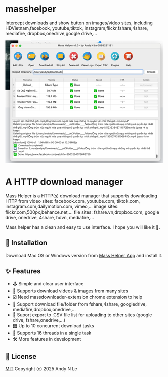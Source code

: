 # masshelper
Intercept downloads and show button on images/video sites, including HDVietnam,facebook, youtube,tiktok, instagram,flickr,fshare,4share, mediafire, dropbox,onedrive,google drive,...



<p>
  <a href="https://motrix.app">
    <img src="./Images/screenshot.png" width="500" alt="Mass Helper app" />
  </a>
</p>

# A HTTP download manager



Mass Helper is a HTTP(s) download manager that supports downloading HTTP from video sites: facebook.com, youtube.com, tiktok.com, instagram.com,dailymotion.com, vimeo,... image sites: flickr.com,500px,behance.net,... file sites: fshare.vn,dropbox.com, google drive, onedrive, 4share, hdvn, mediafire,...

Mass helper has a clean and easy to use interface. I hope you will like it 👻.



## 💽 Installation 

Download Mac OS or Windows version from [Mass Helper App](https://heavyrain.vip) and install it.



## ✨ Features

- 🕹 Simple and clear user interface
- 🦄 Supports download videos & images from many sites 
- ☑️ Need massdownloader-extension chrome extension to help
- 📡 Support download file/folder from fshare,4share, googledrive, mediafire,dropbox,onedrive,...
- 🔌 Suport export to .CSV file list for uploading to other sites (google drive, fshare,onedrive,...)
- 🎛 Up to 10 concurrent download tasks
- 🚀 Supports 16 threads in a single task
- 🛠 More features in development


## 📜 License

[MIT](https://opensource.org/licenses/MIT) Copyright (c) 2025 Andy N Le
